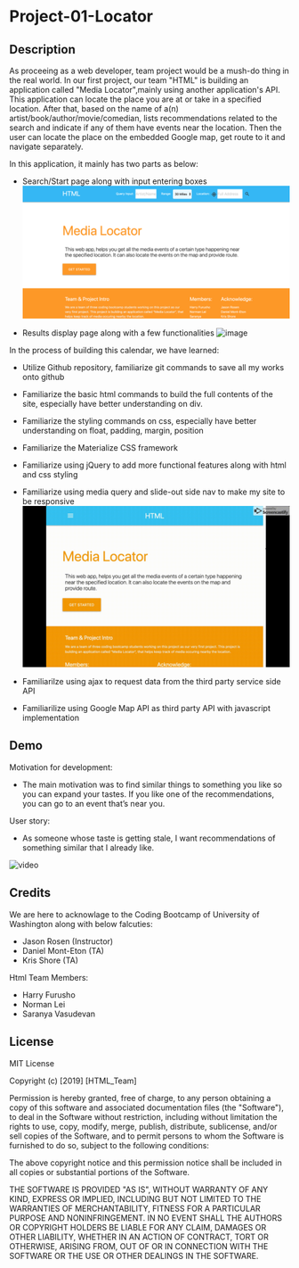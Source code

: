 # Project-01-Locator

## Description

As proceeing as a web developer, team project would be a mush-do thing in the real world. In our first project, our team "HTML" is building an application called "Media Locator",mainly using another application's API. This application can locate the place you are at or take in a specified location. After that, based on the name of a(n) artist/book/author/movie/comedian, lists recommendations related to the search and indicate if any of them have events near the location. Then the user can locate the place on the embedded Google map, get route to it and navigate separately. 

In this application, it mainly has two parts as below:
* Search/Start page along with input entering boxes
![image](image/startpage.png)

* Results display page along with a few functionalities
![image](image/resultpage.gif)



In the process of building this calendar, we have learned:
* Utilize Github repository, familiarize git commands to save all my works onto github
* Familiarize the basic html commands to build the full contents of the site, especially have better understanding on div.
* Familiarize the styling commands on css, especially have better understanding on float, padding, margin, position
* Familiarize the Materialize CSS framework
* Familiarize using jQuery to add more functional features along with html and css styling
* Familiarize using media query and slide-out side nav to make my site to be responsive 
![video](image/responsive.gif)

* Familiarilze using ajax to request data from the third party service side API
* Familiarilize using Google Map API as third party API with javascript implementation

## Demo

Motivation for development:
- The main motivation was to find similar things to something you like so you can expand your tastes. If you like one of the recommendations, you can go to an event that’s near you.

User story:
- As someone whose taste is getting stale, I want recommendations of something similar that I already like.

![video](image/Demo.gif)



## Credits 

We are here to acknowlage to the Coding Bootcamp of University of Washington along with below falcuties:
* Jason Rosen (Instructor)
* Daniel Mont-Eton (TA)
* Kris Shore (TA)

Html Team Members:
* Harry Furusho
* Norman Lei
* Saranya Vasudevan



## License
MIT License

Copyright (c) [2019] [HTML_Team]

Permission is hereby granted, free of charge, to any person obtaining a copy
of this software and associated documentation files (the "Software"), to deal
in the Software without restriction, including without limitation the rights
to use, copy, modify, merge, publish, distribute, sublicense, and/or sell
copies of the Software, and to permit persons to whom the Software is
furnished to do so, subject to the following conditions:

The above copyright notice and this permission notice shall be included in all
copies or substantial portions of the Software.

THE SOFTWARE IS PROVIDED "AS IS", WITHOUT WARRANTY OF ANY KIND, EXPRESS OR
IMPLIED, INCLUDING BUT NOT LIMITED TO THE WARRANTIES OF MERCHANTABILITY,
FITNESS FOR A PARTICULAR PURPOSE AND NONINFRINGEMENT. IN NO EVENT SHALL THE
AUTHORS OR COPYRIGHT HOLDERS BE LIABLE FOR ANY CLAIM, DAMAGES OR OTHER
LIABILITY, WHETHER IN AN ACTION OF CONTRACT, TORT OR OTHERWISE, ARISING FROM,
OUT OF OR IN CONNECTION WITH THE SOFTWARE OR THE USE OR OTHER DEALINGS IN THE
SOFTWARE.
